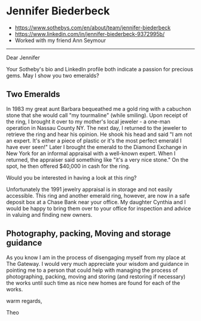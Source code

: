 # Jennifer Biederbeck

* https://www.sothebys.com/en/about/team/jennifer-biederbeck
* https://www.linkedin.com/in/jennifer-biederbeck-9372995b/
* Worked with my friend Ann Seymour

***

Dear Jennifer

Your Sotheby's bio and LinkedIn profile both indicate a passion for precious gems. May I show you two emeralds?

## Two Emeralds

In 1983 my great aunt Barbara bequeathed me a gold ring with a cabuchon stone that she would call "my tourmaline" (while smiling). Upon receipt of the ring, I brought it over to my mother's local jeweler - a one-man operation in Nassau County NY. The next day, I returned to the jeweler to retrieve the ring and hear his opinion. He shook his head and said "I am not an expert. It's either a piece of plastic or it's the most perfect emerald I have ever seen!" Later I brought the emerald to the Diamond Exchange in New York for an informal appraisal with a well-known expert. When I returned, the appraiser said something like "it's a very nice stone." On the spot, he then offered $40,000 in cash for the ring.

Would you be interested in having a look at this ring?

Unfortunately the 1991 jewelry appraisal is in storage and not easily accessible. This ring and another emerald ring, however, are now in a safe deposit box at a Chase Bank near your office. My daughter Cynthia and I would be happy to bring them over to your office for inspection and advice in valuing and finding new owners.

## Photography, packing, Moving and storage guidance

As you know I am in the process of disengaging myself from my place at The Gateway. I would very much appreciate your wisdom and guidance in pointing me to a person that could help with managing the process of photographing, packing, moving and storing (and restoring if necessary) the works until such time as nice new homes are found for each of the works.

warm regards,

Theo

